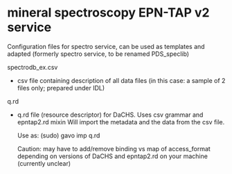 # mineral spectroscopy EPN-TAP v2 service

Configuration files for spectro service, can be used as templates and adapted 
(formerly spectro service, to be renamed PDS_speclib)


spectrodb_ex.csv

   -  csv file containing description of all data files (in this case: a sample of 2 files only; prepared under IDL)

q.rd

   - q.rd file (resource descriptor) for DaCHS. Uses csv grammar and epntap2.rd mixin
	 Will import the metadata and the data from the csv file. 

	 Use as:  (sudo) gavo imp q.rd

	 Caution: may have to add/remove binding vs map of access_format depending on versions of DaCHS and epntap2.rd on your machine (currently unclear)
